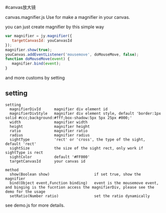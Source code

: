 
#canvas放大镜

canvas.magnifier.js Use for make a magnifier in your canvas.

you can just create magnifier by this simple way

```javascript
var magnifier = jy.magnifier({
   targetCanvasId: youCanvasId
});
magnifier.show(true);
youCanvas.addEventListener('mousemove', doMouseMove, false);
function doMouseMove(event) {
   magnifier.bind(event);
}
```
and more customs by setting
## setting
```
setting
  magnifierDivId      magnifier div element id
  magnifierDivStyle   magnifier div element style, default 'border:1px solid #ccc;background:#fff;box-shadow:5px 5px 25px #000;'
  width               magnifier width
  height              magnifier height
  ratio               magnifier ratio
  radius              magnifier radius
  sightType           'rect' or 'cross', the type of the sight, default 'rect'
  sightSize           the size of the sight rect, only work if sightType is rect
  sightColor          default '#FF000'
  targetCanvasId      your canvas id
```
```
method
  show(Boolean show)                    if set true, show the magnifier 
  bind(Object event,Function binding)   event is the mousemove event, and binging is the fucntion access the magnifierDiv, please see the demo for the usage
  setRatio(Number ratio)                set the ratio dynamically
```

see demo.js for more details.
